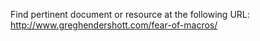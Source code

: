 Find pertinent document or resource at the following URL:
http://www.greghendershott.com/fear-of-macros/
